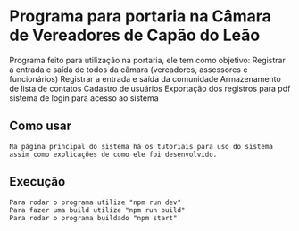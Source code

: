 # Programa para portaria na Câmara de Vereadores de Capão do Leão

Programa feito para utilização na portaria, ele tem como objetivo:
    Registrar a entrada e saída de todos da câmara (vereadores, assessores e funcionários)
    Registrar a entrada e saída da comunidade
    Armazenamento de lista de contatos
    Cadastro de usuários
    Exportação dos registros para pdf
    sistema de login para acesso ao sistema

## Como usar

    Na página principal do sistema há os tutoriais para uso do sistema assim como explicações de como ele foi desenvolvido.

## Execução

```
Para rodar o programa utilize "npm run dev"
Para fazer uma build utilize "npm run build"
Para rodar o programa buildado "npm start"
```